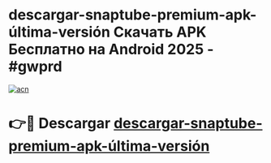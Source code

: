 # descargar-snaptube-premium-apk-última-versión Скачать APK Бесплатно на Android 2025 - #gwprd

[![acn](https://github.com/user-attachments/assets/0f9c940e-d8b0-45ae-aac7-cd30a18b3e1c)](https://apps.freeplayer.one?title=descargar-snaptube-premium-apk-última-versión&ref=9RF)

# 👉🔴 Descargar [descargar-snaptube-premium-apk-última-versión](https://apps.freeplayer.one?title=descargar-snaptube-premium-apk-última-versión&ref=9RF)